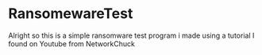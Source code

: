 # RansomewareTest

Alright so this is a simple ransomware test program i made using a tutorial I found on Youtube from NetworkChuck

